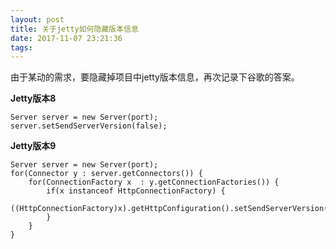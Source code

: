 ```yaml
---
layout: post
title: 关于jetty如何隐藏版本信息
date: 2017-11-07 23:21:36
tags:
---
```


由于某动的需求，要隐藏掉项目中jetty版本信息，再次记录下谷歌的答案。

**Jetty版本8**

    Server server = new Server(port);
    server.setSendServerVersion(false);

**Jetty版本9**

    Server server = new Server(port);
    for(Connector y : server.getConnectors()) {
        for(ConnectionFactory x  : y.getConnectionFactories()) {
            if(x instanceof HttpConnectionFactory) {
                ((HttpConnectionFactory)x).getHttpConfiguration().setSendServerVersion(false);
            }
        }
    }